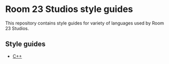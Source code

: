 # Room 23 Studios style guides
This repository contains style guides for variety of languages used by Room 23 Studios.

## Style guides
-   [C++](cpp.md)
